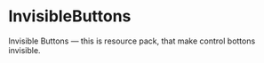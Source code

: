# InvisibleButtons
Invisible Buttons — this is resource pack, that make control bottons invisible. 
